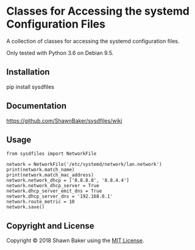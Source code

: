 # Classes for Accessing the systemd Configuration Files

A collection of classes for accessing the systemd configuration files.

Only tested with Python 3.6 on Debian 9.5.

## Installation

pip install sysdfiles

## Documentation

https://github.com/ShawnBaker/sysdfiles/wiki

## Usage

```
from sysdfiles import NetworkFile

network = NetworkFile('/etc/systemd/network/lan.network')
print(network.match_name)
print(network.match_mac_address)
network.network_dhcp = ['8.8.8.8', '8.8.4.4']
network.network_dhcp_server = True
network.dhcp_server_emit_dns = True
network.dhcp_server_dns = '192.168.0.1'
network.route_metric = 10
network.save()
```

## Copyright and License

Copyright &copy; 2018 Shawn Baker using the [MIT License](https://opensource.org/licenses/MIT).
